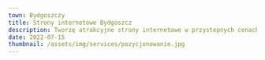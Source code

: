 ```yaml
---
town: Bydgoszczy
title: Strony internetowe Bydgoszcz
description: Tworzę atrakcyjne strony internetowe w przystepnych cenach dla firm z Bydgoszczy. Zadzwoń do mnie +48 788 660 190
date: 2022-07-15
thumbnail: /assets/img/services/pozycjonowanie.jpg
---
```



